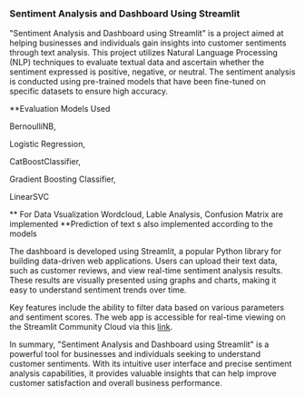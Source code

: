 ### Sentiment Analysis and Dashboard Using Streamlit

"Sentiment Analysis and Dashboard using Streamlit" is a project aimed at helping businesses and individuals gain insights into customer sentiments through text analysis. This project utilizes Natural Language Processing (NLP) techniques to evaluate textual data and ascertain whether the sentiment expressed is positive, negative, or neutral. The sentiment analysis is conducted using pre-trained models that have been fine-tuned on specific datasets to ensure high accuracy.

**Evaluation Models Used

 BernoulliNB,
 
 Logistic Regression,
 
 CatBoostClassifier,
 
 Gradient Boosting Classifier,
 
 LinearSVC

** For Data Vsualization Wordcloud, Lable Analysis, Confusion Matrix are implemented
**Prediction of text s also implemented according to the models 

The dashboard is developed using Streamlit, a popular Python library for building data-driven web applications. Users can upload their text data, such as customer reviews, and view real-time sentiment analysis results. These results are visually presented using graphs and charts, making it easy to understand sentiment trends over time.

Key features include the ability to filter data based on various parameters and sentiment scores. The web app is accessible for real-time viewing on the Streamlit Community Cloud via this [link](http://192.168.18.20:8512/).

In summary, "Sentiment Analysis and Dashboard using Streamlit" is a powerful tool for businesses and individuals seeking to understand customer sentiments. With its intuitive user interface and precise sentiment analysis capabilities, it provides valuable insights that can help improve customer satisfaction and overall business performance.
